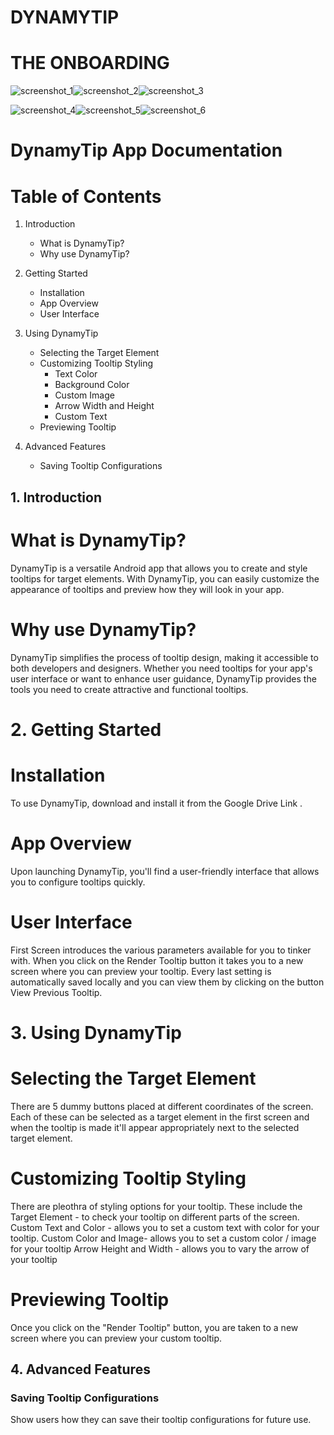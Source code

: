 # DYNAMYTIP


# THE ONBOARDING

![screenshot_1](https://github.com/shikharr-ag/dynamic_tooltip_plotline/assets/52531507/f16b0517-1eef-4b2c-ad27-f715704344ad)![screenshot_2](https://github.com/shikharr-ag/dynamic_tooltip_plotline/assets/52531507/37dfd8b0-31a6-4c62-906d-99eb04a34065)![screenshot_3](https://github.com/shikharr-ag/dynamic_tooltip_plotline/assets/52531507/361d91b2-e990-43df-a2d1-f90e7f904d74)


![screenshot_4](https://github.com/shikharr-ag/dynamic_tooltip_plotline/assets/52531507/7a113ae4-be01-42d4-8536-13bdd588add5)![screenshot_5](https://github.com/shikharr-ag/dynamic_tooltip_plotline/assets/52531507/249d74b3-26d5-4f45-9246-40d7b6a68cef)![screenshot_6](https://github.com/shikharr-ag/dynamic_tooltip_plotline/assets/52531507/3c36335b-d330-4771-bfff-840b70fa2e23)





# DynamyTip App Documentation

# Table of Contents

1. Introduction
   - What is DynamyTip?
   - Why use DynamyTip?
   
2. Getting Started
   - Installation
   - App Overview
   - User Interface
   
3. Using DynamyTip
   - Selecting the Target Element
   - Customizing Tooltip Styling
      - Text Color
      - Background Color
      - Custom Image
      - Arrow Width and Height
      - Custom Text
   - Previewing Tooltip
   
4. Advanced Features
   - Saving Tooltip Configurations
  
   
## 1. Introduction

# What is DynamyTip?
DynamyTip is a versatile Android app that allows you to create and style tooltips for target elements. With DynamyTip, you can easily customize the appearance of tooltips and preview how they will look in your app.

# Why use DynamyTip?
DynamyTip simplifies the process of tooltip design, making it accessible to both developers and designers. Whether you need tooltips for your app's user interface or want to enhance user guidance, DynamyTip provides the tools you need to create attractive and functional tooltips.

# 2. Getting Started

# Installation
To use DynamyTip, download and install it from the Google Drive Link <Insert Link>.

# App Overview
Upon launching DynamyTip, you'll find a user-friendly interface that allows you to configure tooltips quickly.

# User Interface
First Screen introduces the various parameters available for you to tinker with.
When you click on the Render Tooltip button it takes you to a new screen where you can preview your tooltip.
Every last setting is automatically saved locally and you can view them by clicking on the button View Previous Tooltip.

# 3. Using DynamyTip

# Selecting the Target Element
There are 5 dummy buttons placed at different coordinates of the screen. 
Each of these can be selected as a target element in the first screen and when the tooltip is made it'll appear appropriately next to the selected target element.

# Customizing Tooltip Styling
There are pleothra of styling options for your tooltip.
These include the Target Element - to check your tooltip on different parts of the screen.
Custom Text and Color - allows you to set a custom text with color for your tooltip.
Custom Color and Image- allows you to set a custom color / image for your tooltip
Arrow Height and Width - allows you to vary the arrow of your tooltip

# Previewing Tooltip
Once you click on the "Render Tooltip" button, you are taken to a new screen where you can preview your custom tooltip.

## 4. Advanced Features

### Saving Tooltip Configurations
Show users how they can save their tooltip configurations for future use.

